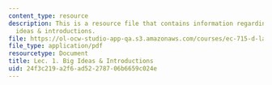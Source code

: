 ```yaml
---
content_type: resource
description: This is a resource file that contains information regarding lec. 1. big
  ideas & introductions.
file: https://ol-ocw-studio-app-qa.s3.amazonaws.com/courses/ec-715-d-lab-disseminating-innovations-for-the-common-good-spring-2007/24f3c219a2f6ad52278706b6659c024e_MITEC_715S07_lec1.pdf
file_type: application/pdf
resourcetype: Document
title: Lec. 1. Big Ideas & Introductions
uid: 24f3c219-a2f6-ad52-2787-06b6659c024e
---
```

